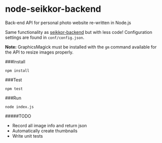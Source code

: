 # node-seikkor-backend
Back-end API for personal photo website re-written in Node.js

Same functionality as [seikkor-backend](https://github.com/asherjames/seikkor-backend) but with less code!  Configuration settings are found in `conf/config.json`.

**Note:** GraphicsMagick must be installed with the `gm` command available for the API to resize images properly.

###Install
```
npm install
```

###Test
```
npm test
```

###Run
```
node index.js
```

#####TODO

- Record all image info and return json
- Automatically create thumbnails
- Write unit tests
